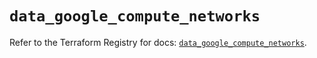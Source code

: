 # `data_google_compute_networks`

Refer to the Terraform Registry for docs: [`data_google_compute_networks`](https://registry.terraform.io/providers/hashicorp/google/6.18.0/docs/data-sources/compute_networks).
